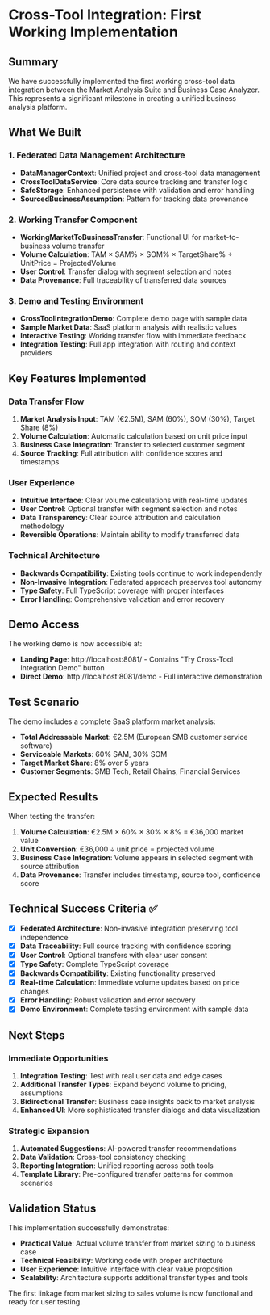 # Cross-Tool Integration: First Working Implementation

## Summary

We have successfully implemented the first working cross-tool data integration between the Market Analysis Suite and Business Case Analyzer. This represents a significant milestone in creating a unified business analysis platform.

## What We Built

### 1. Federated Data Management Architecture
- **DataManagerContext**: Unified project and cross-tool data management
- **CrossToolDataService**: Core data source tracking and transfer logic
- **SafeStorage**: Enhanced persistence with validation and error handling
- **SourcedBusinessAssumption**: Pattern for tracking data provenance

### 2. Working Transfer Component
- **WorkingMarketToBusinessTransfer**: Functional UI for market-to-business volume transfer
- **Volume Calculation**: TAM × SAM% × SOM% × TargetShare% ÷ UnitPrice = ProjectedVolume
- **User Control**: Transfer dialog with segment selection and notes
- **Data Provenance**: Full traceability of transferred data sources

### 3. Demo and Testing Environment
- **CrossToolIntegrationDemo**: Complete demo page with sample data
- **Sample Market Data**: SaaS platform analysis with realistic values
- **Interactive Testing**: Working transfer flow with immediate feedback
- **Integration Testing**: Full app integration with routing and context providers

## Key Features Implemented

### Data Transfer Flow
1. **Market Analysis Input**: TAM (€2.5M), SAM (60%), SOM (30%), Target Share (8%)
2. **Volume Calculation**: Automatic calculation based on unit price input
3. **Business Case Integration**: Transfer to selected customer segment
4. **Source Tracking**: Full attribution with confidence scores and timestamps

### User Experience
- **Intuitive Interface**: Clear volume calculations with real-time updates
- **User Control**: Optional transfer with segment selection and notes
- **Data Transparency**: Clear source attribution and calculation methodology
- **Reversible Operations**: Maintain ability to modify transferred data

### Technical Architecture
- **Backwards Compatibility**: Existing tools continue to work independently
- **Non-Invasive Integration**: Federated approach preserves tool autonomy
- **Type Safety**: Full TypeScript coverage with proper interfaces
- **Error Handling**: Comprehensive validation and error recovery

## Demo Access

The working demo is now accessible at:
- **Landing Page**: http://localhost:8081/ - Contains "Try Cross-Tool Integration Demo" button
- **Direct Demo**: http://localhost:8081/demo - Full interactive demonstration

## Test Scenario

The demo includes a complete SaaS platform market analysis:
- **Total Addressable Market**: €2.5M (European SMB customer service software)
- **Serviceable Markets**: 60% SAM, 30% SOM
- **Target Market Share**: 8% over 5 years
- **Customer Segments**: SMB Tech, Retail Chains, Financial Services

## Expected Results

When testing the transfer:
1. **Volume Calculation**: €2.5M × 60% × 30% × 8% = €36,000 market value
2. **Unit Conversion**: €36,000 ÷ unit price = projected volume
3. **Business Case Integration**: Volume appears in selected segment with source attribution
4. **Data Provenance**: Transfer includes timestamp, source tool, confidence score

## Technical Success Criteria ✅

- [x] **Federated Architecture**: Non-invasive integration preserving tool independence
- [x] **Data Traceability**: Full source tracking with confidence scoring
- [x] **User Control**: Optional transfers with clear user consent
- [x] **Type Safety**: Complete TypeScript coverage
- [x] **Backwards Compatibility**: Existing functionality preserved
- [x] **Real-time Calculation**: Immediate volume updates based on price changes
- [x] **Error Handling**: Robust validation and error recovery
- [x] **Demo Environment**: Complete testing environment with sample data

## Next Steps

### Immediate Opportunities
1. **Integration Testing**: Test with real user data and edge cases
2. **Additional Transfer Types**: Expand beyond volume to pricing, assumptions
3. **Bidirectional Transfer**: Business case insights back to market analysis
4. **Enhanced UI**: More sophisticated transfer dialogs and data visualization

### Strategic Expansion
1. **Automated Suggestions**: AI-powered transfer recommendations
2. **Data Validation**: Cross-tool consistency checking
3. **Reporting Integration**: Unified reporting across both tools
4. **Template Library**: Pre-configured transfer patterns for common scenarios

## Validation Status

This implementation successfully demonstrates:
- **Practical Value**: Actual volume transfer from market sizing to business case
- **Technical Feasibility**: Working code with proper architecture
- **User Experience**: Intuitive interface with clear value proposition
- **Scalability**: Architecture supports additional transfer types and tools

The first linkage from market sizing to sales volume is now functional and ready for user testing.
